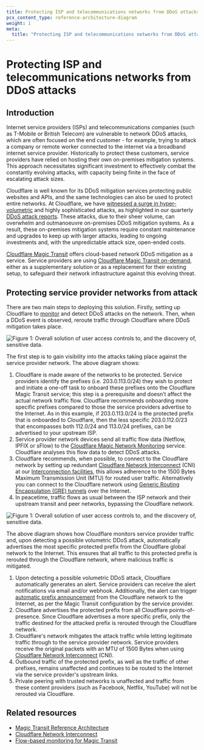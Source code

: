 ```yaml
---
title: Protecting ISP and telecommunications networks from DDoS attacks
pcx_content_type: reference-architecture-diagram
weight: 1
meta:
  title: "Protecting ISP and telecommunications networks from DDoS attacks"
---
```


# Protecting ISP and telecommunications networks from DDoS attacks

## Introduction

Internet service providers (ISPs) and telecommunications companies (such as T-Mobile or British Telecom) are vulnerable to network DDoS attacks, which are often focused on the end customer - for example, trying to attack a company or remote worker connected to the internet via a broadband internet service provider. Historically to protect these customers, service providers have relied on hosting their own on-premises mitigation systems. This approach necessitates significant investment to effectively combat the constantly evolving attacks, with capacity being finite in the face of escalating attack sizes.

Cloudflare is well known for its DDoS mitigation services protecting public websites and APIs, and the same technologies can also be used to protect entire networks. At Cloudflare, we have [witnessed a surge in hyper-volumetric](https://blog.cloudflare.com/cloudflare-mitigates-record-breaking-71-million-request-per-second-ddos-attack) and highly sophisticated attacks, as highlighted in our quarterly [DDoS attack reports](https://radar.cloudflare.com/reports/ddos/). These attacks, due to their sheer volume, can overwhelm and outmanoeuvre on-premises DDoS mitigation systems. As a result, these on-premises mitigation systems require constant maintenance and upgrades to keep up with larger attacks, leading to ongoing investments and, with the unpredictable attack size, open-ended costs.

[Cloudflare Magic Transit](/magic-transit/) offers cloud-based network DDoS mitigation as a service. Service providers are using [Cloudflare Magic Transit on-demand](/magic-transit/on-demand/), either as a supplementary solution or as a replacement for their existing setup, to safeguard their network infrastructure against this evolving threat.

## Protecting service provider networks from attack

There are two main steps to deploying this solution. Firstly, setting up Cloudflare to [monitor](https://blog.cloudflare.com/flow-based-monitoring-for-magic-transit) and detect DDoS attacks on the network. Then, when a DDoS event is observed, reroute traffic through Cloudflare where DDoS mitigation takes place.

![Figure 1: Overall solution of user access controls to, and the discovery of, sensitive data.](/images/reference-architecture/protecting-sp-networks-from-ddos/protecting-sp-networks-from-ddos-fig1.svg)

The first step is to gain visibility into the attacks taking place against the service provider network. The above diagram shows:


1. Cloudflare is made aware of the networks to be protected. Service providers identify the prefixes (i.e. 203.0.113.0/24) they wish to protect and initiate a one-off task to onboard these prefixes onto the Cloudflare Magic Transit service; this step is a prerequisite and doesn’t affect the actual network traffic flow. Cloudflare recommends onboarding more specific prefixes compared to those the service providers advertise to the Internet. As in this example, if 203.0.113.0/24 is the protected prefix that is onboarded to Cloudflare, then the less specific 203.0.112.0/23 that encompasses both 112.0/24 and 113.0/24 prefixes, can be advertised to your upstream ISP.
2. Service provider network devices send all traffic flow data (Netflow, IPFIX or sFlow) to the [Cloudflare Magic Network Monitoring](/magic-network-monitoring/) service. Cloudflare analyses this flow data to detect DDoS attacks.
3. Cloudflare recommends, when possible, to connect to the Cloudflare network by setting up redundant [Cloudflare Network Interconnect](/network-interconnect/) (CNI) at our [Interconnection facilities](https://www.peeringdb.com/net/4224), this allows adherence to the 1500 Bytes Maximum Transmission Unit (MTU) for routed user traffic. Alternatively you can connect to the Cloudflare network using [Generic Routing Encapsulation (GRE) tunnels](/magic-transit/reference/tunnels/) over the Internet.
4. In peacetime, traffic flows as usual between the ISP network and their upstream transit and peer networks, bypassing the Cloudflare network.

![Figure 1: Overall solution of user access controls to, and the discovery of, sensitive data.](/images/reference-architecture/protecting-sp-networks-from-ddos/protecting-sp-networks-from-ddos-fig2.svg)

The above diagram shows how Cloudflare monitors service provider traffic and, upon detecting a possible volumetric DDoS attack, automatically advertises the most specific protected prefix from the Cloudflare global network to the Internet. This ensures that all traffic to this protected prefix is rerouted through the Cloudflare network, where malicious traffic is mitigated.

1. Upon detecting a possible volumetric DDoS attack, Cloudflare automatically generates an alert. Service providers can receive the alert notifications via email and/or webhook. Additionally, the alert can trigger [automatic prefix announcement](/magic-network-monitoring/magic-transit-integration/#activate-ip-auto-advertisement) from the Cloudflare network to the Internet, as per the Magic Transit configuration by the service provider.
2. Cloudflare advertises the protected prefix from all Cloudflare points-of-presence. Since Cloudflare advertises a more specific prefix, only the traffic destined for the attacked prefix is rerouted through the Cloudflare network.
3. Cloudflare's network mitigates the attack traffic while letting legitimate traffic through to the service provider network. Service providers receive the original packets with an MTU of 1500 Bytes when using [Cloudflare Network Interconnect](/network-interconnect/) (CNI).
4. Outbound traffic of the protected prefix, as well as the traffic of other prefixes, remains unaffected and continues to be routed to the Internet via the service provider's upstream links.
5. Private peering with trusted networks is unaffected and traffic from these content providers (such as Facebook, Netflix, YouTube) will not be rerouted via Cloudflare.

## Related resources

- [Magic Transit Reference Architecture](/reference-architecture/architectures/magic-transit/)
- [Cloudflare Network Interconnect](/reference-architecture/architectures/magic-transit/)
- [Flow-based monitoring for Magic Transit](https://blog.cloudflare.com/flow-based-monitoring-for-magic-transit)